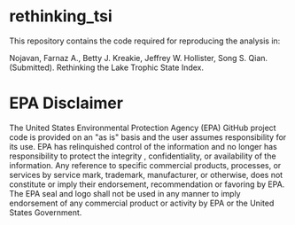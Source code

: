 # rethinking_tsi

This repository contains the code required for reproducing the analysis in:

Nojavan, Farnaz A., Betty J. Kreakie, Jeffrey W. Hollister, Song S. Qian. (Submitted). Rethinking the Lake Trophic State Index.

# EPA Disclaimer
The United States Environmental Protection Agency (EPA) GitHub project code is provided on an "as is" basis and the user assumes responsibility for its use. EPA has relinquished control of the information and no longer has responsibility to protect the integrity , confidentiality, or availability of the information. Any reference to specific commercial products, processes, or services by service mark, trademark, manufacturer, or otherwise, does not constitute or imply their endorsement, recommendation or favoring by EPA. The EPA seal and logo shall not be used in any manner to imply endorsement of any commercial product or activity by EPA or the United States Government.
